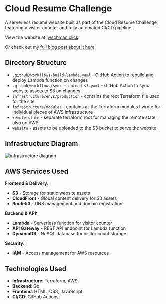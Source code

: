 # Cloud Resume Challenge

A serverless resume website built as part of the Cloud Resume Challenge, featuring a visitor counter and fully automated CI/CD pipeline.

View the website at [jwschman.click](https://jwschman.click).

Or check out my [full blog post about it here](https://jwschman.github.io/posts/2025/07-16-completing-the-cloud-resume-challenge/).

## Directory Structure

- `.github/workflows/build-lambda.yaml` - GitHub Action to rebuild and deploy Lambda function on changes
- `.github/workflows/sync-frontend-s3.yaml` - GitHub Action to sync website assets to S3 on changes
- `infrastructure/envs/production` - contains the root Terraform file used for the site
- `infrastructure/modules` - contains all the Terraform modules I wrote for individual pieces of AWS infrastructure
- `remote-state` - separate terraform root for managing the remote state, also on AWS
- `website` - assets to be uploaded to the S3 bucket to serve the website

## Infrastructure Diagram

![infrastructure diagram](images/infrastructure.png)

## AWS Services Used

**Frontend & Delivery:**

- **S3** - Storage for static website assets
- **CloudFront** - Global content delivery for S3 assets
- **Route53** - DNS management and domain registration

**Backend & API:**

- **Lambda** - Serverless function for visitor counter
- **API Gateway** - REST API endpoint for Lambda function
- **DynamoDB** - NoSQL database for visitor count storage

**Security:**

- **IAM** - Access management for AWS resources

## Technologies Used

- **Infrastructure**: Terraform, AWS
- **Backend**: Go
- **Frontend**: HTML, CSS, JavaScript
- **CI/CD**: GitHub Actions
